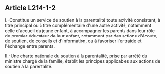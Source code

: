 ## Article L214-1-2

I.-Constitue un service de soutien à la parentalité toute activité consistant, à titre principal ou à titre
complémentaire d'une autre activité, notamment celle d'accueil du jeune enfant, à accompagner les parents
dans leur rôle de premier éducateur de leur enfant, notamment par des actions d'écoute, de soutien, de
conseils et d'information, ou à favoriser l'entraide et l'échange entre parents.

II.-Une charte nationale du soutien à la parentalité, prise par arrêté du ministre chargé de la famille, établit
les principes applicables aux actions de soutien à la parentalité.

